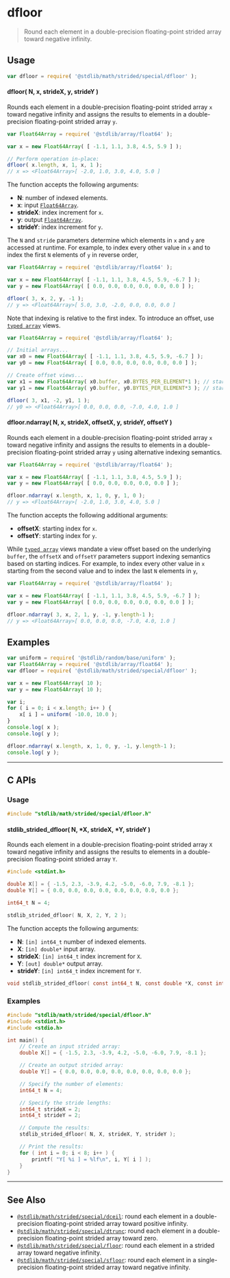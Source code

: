 <!--

@license Apache-2.0

Copyright (c) 2020 The Stdlib Authors.

Licensed under the Apache License, Version 2.0 (the "License");
you may not use this file except in compliance with the License.
You may obtain a copy of the License at

   http://www.apache.org/licenses/LICENSE-2.0

Unless required by applicable law or agreed to in writing, software
distributed under the License is distributed on an "AS IS" BASIS,
WITHOUT WARRANTIES OR CONDITIONS OF ANY KIND, either express or implied.
See the License for the specific language governing permissions and
limitations under the License.

-->

# dfloor

> Round each element in a double-precision floating-point strided array toward negative infinity.

<section class="intro">

</section>

<!-- /.intro -->

<section class="usage">

## Usage

```javascript
var dfloor = require( '@stdlib/math/strided/special/dfloor' );
```

#### dfloor( N, x, strideX, y, strideY )

Rounds each element in a double-precision floating-point strided array `x` toward negative infinity and assigns the results to elements in a double-precision floating-point strided array `y`.

```javascript
var Float64Array = require( '@stdlib/array/float64' );

var x = new Float64Array( [ -1.1, 1.1, 3.8, 4.5, 5.9 ] );

// Perform operation in-place:
dfloor( x.length, x, 1, x, 1 );
// x => <Float64Array>[ -2.0, 1.0, 3.0, 4.0, 5.0 ]
```

The function accepts the following arguments:

-   **N**: number of indexed elements.
-   **x**: input [`Float64Array`][@stdlib/array/float64].
-   **strideX**: index increment for `x`.
-   **y**: output [`Float64Array`][@stdlib/array/float64].
-   **strideY**: index increment for `y`.

The `N` and `stride` parameters determine which elements in `x` and `y` are accessed at runtime. For example, to index every other value in `x` and to index the first `N` elements of `y` in reverse order,

```javascript
var Float64Array = require( '@stdlib/array/float64' );

var x = new Float64Array( [ -1.1, 1.1, 3.8, 4.5, 5.9, -6.7 ] );
var y = new Float64Array( [ 0.0, 0.0, 0.0, 0.0, 0.0, 0.0 ] );

dfloor( 3, x, 2, y, -1 );
// y => <Float64Array>[ 5.0, 3.0, -2.0, 0.0, 0.0, 0.0 ]
```

Note that indexing is relative to the first index. To introduce an offset, use [`typed array`][@stdlib/array/float64] views.

```javascript
var Float64Array = require( '@stdlib/array/float64' );

// Initial arrays...
var x0 = new Float64Array( [ -1.1, 1.1, 3.8, 4.5, 5.9, -6.7 ] );
var y0 = new Float64Array( [ 0.0, 0.0, 0.0, 0.0, 0.0, 0.0 ] );

// Create offset views...
var x1 = new Float64Array( x0.buffer, x0.BYTES_PER_ELEMENT*1 ); // start at 2nd element
var y1 = new Float64Array( y0.buffer, y0.BYTES_PER_ELEMENT*3 ); // start at 4th element

dfloor( 3, x1, -2, y1, 1 );
// y0 => <Float64Array>[ 0.0, 0.0, 0.0, -7.0, 4.0, 1.0 ]
```

#### dfloor.ndarray( N, x, strideX, offsetX, y, strideY, offsetY )

Rounds each element in a double-precision floating-point strided array `x` toward negative infinity and assigns the results to elements in a double-precision floating-point strided array `y` using alternative indexing semantics.

```javascript
var Float64Array = require( '@stdlib/array/float64' );

var x = new Float64Array( [ -1.1, 1.1, 3.8, 4.5, 5.9 ] );
var y = new Float64Array( [ 0.0, 0.0, 0.0, 0.0, 0.0 ] );

dfloor.ndarray( x.length, x, 1, 0, y, 1, 0 );
// y => <Float64Array>[ -2.0, 1.0, 3.0, 4.0, 5.0 ]
```

The function accepts the following additional arguments:

-   **offsetX**: starting index for `x`.
-   **offsetY**: starting index for `y`.

While [`typed array`][@stdlib/array/float64] views mandate a view offset based on the underlying `buffer`, the `offsetX` and `offsetY` parameters support indexing semantics based on starting indices. For example, to index every other value in `x` starting from the second value and to index the last `N` elements in `y`,

```javascript
var Float64Array = require( '@stdlib/array/float64' );

var x = new Float64Array( [ -1.1, 1.1, 3.8, 4.5, 5.9, -6.7 ] );
var y = new Float64Array( [ 0.0, 0.0, 0.0, 0.0, 0.0, 0.0 ] );

dfloor.ndarray( 3, x, 2, 1, y, -1, y.length-1 );
// y => <Float64Array>[ 0.0, 0.0, 0.0, -7.0, 4.0, 1.0 ]
```

</section>

<!-- /.usage -->

<section class="notes">

</section>

<!-- /.notes -->

<section class="examples">

## Examples

<!-- eslint no-undef: "error" -->

```javascript
var uniform = require( '@stdlib/random/base/uniform' );
var Float64Array = require( '@stdlib/array/float64' );
var dfloor = require( '@stdlib/math/strided/special/dfloor' );

var x = new Float64Array( 10 );
var y = new Float64Array( 10 );

var i;
for ( i = 0; i < x.length; i++ ) {
    x[ i ] = uniform( -10.0, 10.0 );
}
console.log( x );
console.log( y );

dfloor.ndarray( x.length, x, 1, 0, y, -1, y.length-1 );
console.log( y );
```

</section>

<!-- /.examples -->

<!-- C interface documentation. -->

* * *

<section class="c">

## C APIs

<!-- Section to include introductory text. Make sure to keep an empty line after the intro `section` element and another before the `/section` close. -->

<section class="intro">

</section>

<!-- /.intro -->

<!-- C usage documentation. -->

<section class="usage">

### Usage

```c
#include "stdlib/math/strided/special/dfloor.h"
```

#### stdlib_strided_dfloor( N, \*X, strideX, \*Y, strideY )

Rounds each element in a double-precision floating-point strided array `X` toward negative infinity and assigns the results to elements in a double-precision floating-point strided array `Y`.

```c
#include <stdint.h>

double X[] = { -1.5, 2.3, -3.9, 4.2, -5.0, -6.0, 7.9, -8.1 };
double Y[] = { 0.0, 0.0, 0.0, 0.0, 0.0, 0.0, 0.0, 0.0 };

int64_t N = 4;

stdlib_strided_dfloor( N, X, 2, Y, 2 );
```

The function accepts the following arguments:

-   **N**: `[in] int64_t` number of indexed elements.
-   **X**: `[in] double*` input array.
-   **strideX**: `[in] int64_t` index increment for `X`.
-   **Y**: `[out] double*` output array.
-   **strideY**: `[in] int64_t` index increment for `Y`.

```c
void stdlib_strided_dfloor( const int64_t N, const double *X, const int64_t strideX, double *Y, const int64_t strideY );
```

</section>

<!-- /.usage -->

<!-- C API usage notes. Make sure to keep an empty line after the `section` element and another before the `/section` close. -->

<section class="notes">

</section>

<!-- /.notes -->

<!-- C API usage examples. -->

<section class="examples">

### Examples

```c
#include "stdlib/math/strided/special/dfloor.h"
#include <stdint.h>
#include <stdio.h>

int main() {
    // Create an input strided array:
    double X[] = { -1.5, 2.3, -3.9, 4.2, -5.0, -6.0, 7.9, -8.1 };

    // Create an output strided array:
    double Y[] = { 0.0, 0.0, 0.0, 0.0, 0.0, 0.0, 0.0, 0.0 };

    // Specify the number of elements:
    int64_t N = 4;

    // Specify the stride lengths:
    int64_t strideX = 2;
    int64_t strideY = 2;

    // Compute the results:
    stdlib_strided_dfloor( N, X, strideX, Y, strideY );

    // Print the results:
    for ( int i = 0; i < 8; i++ ) {
        printf( "Y[ %i ] = %lf\n", i, Y[ i ] );
    }
}
```

</section>

<!-- /.examples -->

</section>

<!-- /.c -->

<!-- Section for related `stdlib` packages. Do not manually edit this section, as it is automatically populated. -->

<section class="related">

* * *

## See Also

-   [`@stdlib/math/strided/special/dceil`][@stdlib/math/strided/special/dceil]: round each element in a double-precision floating-point strided array toward positive infinity.
-   [`@stdlib/math/strided/special/dtrunc`][@stdlib/math/strided/special/dtrunc]: round each element in a double-precision floating-point strided array toward zero.
-   [`@stdlib/math/strided/special/floor`][@stdlib/math/strided/special/floor]: round each element in a strided array toward negative infinity.
-   [`@stdlib/math/strided/special/sfloor`][@stdlib/math/strided/special/sfloor]: round each element in a single-precision floating-point strided array toward negative infinity.

</section>

<!-- /.related -->

<!-- Section for all links. Make sure to keep an empty line after the `section` element and another before the `/section` close. -->

<section class="links">

[@stdlib/array/float64]: https://github.com/stdlib-js/array-float64

<!-- <related-links> -->

[@stdlib/math/strided/special/dceil]: https://github.com/stdlib-js/math/tree/main/strided/special/dceil

[@stdlib/math/strided/special/dtrunc]: https://github.com/stdlib-js/math/tree/main/strided/special/dtrunc

[@stdlib/math/strided/special/floor]: https://github.com/stdlib-js/math/tree/main/strided/special/floor

[@stdlib/math/strided/special/sfloor]: https://github.com/stdlib-js/math/tree/main/strided/special/sfloor

<!-- </related-links> -->

</section>

<!-- /.links -->

